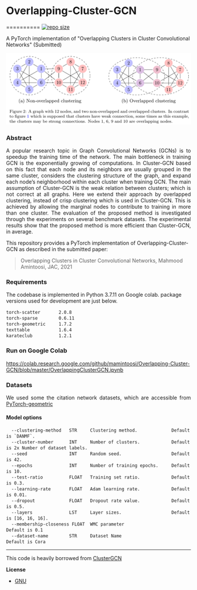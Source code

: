 # Overlapping-Cluster-GCN
==========
 [![repo size](https://img.shields.io/github/repo-size/mamintoosi/Overlapping-Cluster-GCN.svg)](https://github.com/mamintoosi/Overlapping-Cluster-GCN/archive/master.zip)
 
A PyTorch implementation of "Overlapping Clusters in Cluster Convolutional Networks" (Submitted)
<p align="center">
  <img width="600" src="images/OverlappedClusters.png">
</p>

### Abstract

<p align="justify">
A popular research topic in Graph Convolutional Networks (GCNs) is to speedup
the training time of the network. The main bottleneck in training GCN is the
exponentially growing of computations.  In Cluster-GCN based on this fact that each
node and its neighbors are usually grouped in the same cluster, considers the
clustering structure of the graph, and expand each node’s neighborhood within
each cluster when training GCN. The main assumption of Cluster-GCN is the
weak relation between clusters; which is not correct at all graphs. Here we extend their approach by overlapped clustering, instead of crisp clustering which
is used in Cluster-GCN. This is achieved by allowing the marginal nodes to
contribute to training in more than one cluster. The evaluation of the proposed
method is investigated through the experiments on several benchmark datasets.
The experimental results show that the proposed method is more efficient than
Cluster-GCN, in average.
</p>

This repository provides a PyTorch implementation of Overlapping-Cluster-GCN as described in the submitted paper:

> Overlapping Clusters in Cluster Convolutional Networks,
> Mahmood Amintoosi,
> JAC, 2021

### Requirements
The codebase is implemented in Python 3.7.11 on Google colab. package versions used for development are just below.
```
torch-scatter 		2.0.8
torch-sparse		0.6.11
torch-geometric		1.7.2
texttable			1.6.4
karateclub			1.2.1
```

### Run on Google Colab
https://colab.research.google.com/github/mamintoosi/Overlapping-Cluster-GCN/blob/master/OverlappingClusterGCN.ipynb

### Datasets
<p align="justify">
We used some the citation network datasets, which are accessible from <a href=https://pytorch-geometric.readthedocs.io/en/latest/modules/datasets.html>
PyTorch-geometric </a>
</p>

#### Model options
```
  --clustering-method   STR     Clustering method.             Default is `DANMF`.
  --cluster-number      INT     Number of clusters.            Default is 2x Number of dataset labels. 
  --seed                INT     Random seed.                   Default is 42.
  --epochs              INT     Number of training epochs.     Default is 10.
  --test-ratio          FLOAT   Training set ratio.            Default is 0.3.
  --learning-rate       FLOAT   Adam learning rate.            Default is 0.01.
  --dropout             FLOAT   Dropout rate value.            Default is 0.5.
  --layers              LST     Layer sizes.                   Default is [16, 16, 16]. 
  --membership-closeness FLOAT  WMC parameter					Default is 0.1
  --dataset-name		STR		Dataset Name					Default is Cora
```
-------------------------------------------------------

This code is heavily borrowed from <a href="https://github.com/benedekrozemberczki/ClusterGCN">ClusterGCN</a>

**License**

- [GNU](https://github.com/mamintoosi/ClusterGCN/blob/master/LICENSE)
